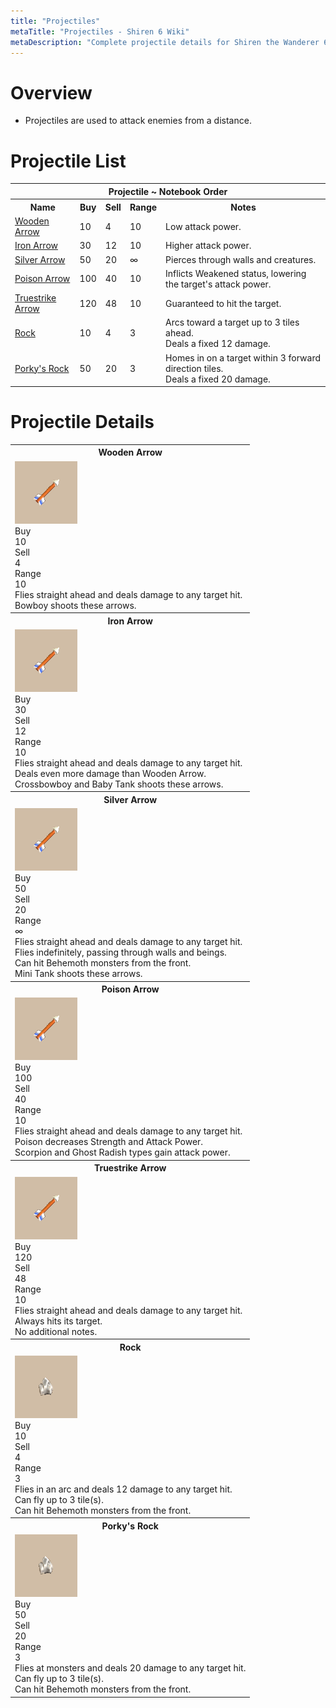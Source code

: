 ```yaml
---
title: "Projectiles"
metaTitle: "Projectiles - Shiren 6 Wiki"
metaDescription: "Complete projectile details for Shiren the Wanderer 6."
---
```


# Overview

- Projectiles are used to attack enemies from a distance.

# Projectile List

<table id="monsterList" class="pageLinksTable">
  <tr>
    <th colspan="5">Projectile ~ Notebook Order</th>
  </tr>
  <tr>
    <th>Name</th>
    <th>Buy</th>
    <th>Sell</th>
    <th>Range</th>
    <th>Notes</th>
  </tr>
  <tr>
    <td class="priceTableName"><a href="#wooden-arrow">Wooden Arrow</a></td>
    <td>10</td>
    <td>4</td>
    <td>10</td>
    <td class="leftText">Low attack power.</td>
  </tr>
  <tr>
    <td class="priceTableName"><a href="#iron-arrow">Iron Arrow</a></td>
    <td>30</td>
    <td>12</td>
    <td>10</td>
    <td class="leftText">Higher attack power.</td>
  </tr>
  <tr>
    <td class="priceTableName"><a href="#silver-arrow">Silver Arrow</a></td>
    <td>50</td>
    <td>20</td>
    <td>∞</td>
    <td class="leftText">Pierces through walls and creatures.</td>
  </tr>
  <tr>
    <td class="priceTableName"><a href="#poison-arrow">Poison Arrow</a></td>
    <td>100</td>
    <td>40</td>
    <td>10</td>
    <td class="leftText">Inflicts Weakened status, lowering the target's attack power.</td>
  </tr>
  <tr>
    <td class="priceTableName"><a href="#truestrike-arrow">Truestrike Arrow</a></td>
    <td>120</td>
    <td>48</td>
    <td>10</td>
    <td class="leftText">Guaranteed to hit the target.</td>
  </tr>
  <tr>
    <td class="priceTableName"><a href="#rock">Rock</a></td>
    <td>10</td>
    <td>4</td>
    <td>3</td>
    <td class="leftText">Arcs toward a target up to 3 tiles ahead.<br/>Deals a fixed 12 damage.</td>
  </tr>
  <tr>
    <td class="priceTableName"><a href="#porky's-rock">Porky's Rock</a></td>
    <td>50</td>
    <td>20</td>
    <td>3</td>
    <td class="leftText">Homes in on a target within 3 forward direction tiles.<br/>Deals a fixed 20 damage.</td>
  </tr>
</table>

# Projectile Details

<table class="monsterPageTable">
  <tbody>
    <tr>
      <th>
        <div class="monsterPageFlex">
          <div id="wooden-arrow">Wooden Arrow</div>
        </div>
      </th>
    </tr>
    <tr>
      <td>
        <div class="monsterPageFlex monster_table">
          <div>
            <img src="../images/other/arrow.png"/>
          </div>
          <div>
            <div class="monsterPageFlex monster_stats">
              <div>Buy</div>
              <div>10</div>
              <div>Sell</div>
              <div>4</div>
              <div>Range</div>
              <div>10</div>
            </div>
            <div class="monster_text">Flies straight ahead and deals damage to any target hit.</div>
            <div class="monster_notes">Bowboy shoots these arrows.</div>
          </div>
        </div>
      </td>
    </tr>
    <tr>
      <th>
        <div class="monsterPageFlex">
          <div id="iron-arrow">Iron Arrow</div>
        </div>
      </th>
    </tr>
    <tr>
      <td>
        <div class="monsterPageFlex monster_table">
          <div>
            <img src="../images/other/arrow.png"/>
          </div>
          <div>
            <div class="monsterPageFlex monster_stats">
              <div>Buy</div>
              <div>30</div>
              <div>Sell</div>
              <div>12</div>
              <div>Range</div>
              <div>10</div>
            </div>
            <div class="monster_text">Flies straight ahead and deals damage to any target hit.<br/>Deals even more damage than Wooden Arrow.</div>
            <div class="monster_notes">Crossbowboy and Baby Tank shoots these arrows.</div>
          </div>
        </div>
      </td>
    </tr>
    <tr>
      <th>
        <div class="monsterPageFlex">
          <div id="silver-arrow">Silver Arrow</div>
        </div>
      </th>
    </tr>
    <tr>
      <td>
        <div class="monsterPageFlex monster_table">
          <div>
            <img src="../images/other/arrow.png"/>
          </div>
          <div>
            <div class="monsterPageFlex monster_stats">
              <div>Buy</div>
              <div>50</div>
              <div>Sell</div>
              <div>20</div>
              <div>Range</div>
              <div>∞</div>
            </div>
            <div class="monster_text">Flies straight ahead and deals damage to any target hit.<br/>Flies indefinitely, passing through walls and beings.</div>
            <div class="monster_notes">Can hit Behemoth monsters from the front.<br/>Mini Tank shoots these arrows.</div>
          </div>
        </div>
      </td>
    </tr>
    <tr>
      <th>
        <div class="monsterPageFlex">
          <div id="poison-arrow">Poison Arrow</div>
        </div>
      </th>
    </tr>
    <tr>
      <td>
        <div class="monsterPageFlex monster_table">
          <div>
            <img src="../images/other/arrow.png"/>
          </div>
          <div>
            <div class="monsterPageFlex monster_stats">
              <div>Buy</div>
              <div>100</div>
              <div>Sell</div>
              <div>40</div>
              <div>Range</div>
              <div>10</div>
            </div>
            <div class="monster_text">Flies straight ahead and deals damage to any target hit.<br/>Poison decreases Strength and Attack Power.</div>
            <div class="monster_notes">Scorpion and Ghost Radish types gain attack power.</div>
          </div>
        </div>
      </td>
    </tr>
    <tr>
      <th>
        <div class="monsterPageFlex">
          <div id="truestrike-arrow">Truestrike Arrow</div>
        </div>
      </th>
    </tr>
    <tr>
      <td>
        <div class="monsterPageFlex monster_table">
          <div>
            <img src="../images/other/arrow.png"/>
          </div>
          <div>
            <div class="monsterPageFlex monster_stats">
              <div>Buy</div>
              <div>120</div>
              <div>Sell</div>
              <div>48</div>
              <div>Range</div>
              <div>10</div>
            </div>
            <div class="monster_text">Flies straight ahead and deals damage to any target hit.<br/>Always hits its target.</div>
            <div class="monster_notes">No additional notes.</div>
          </div>
        </div>
      </td>
    </tr>
    <tr>
      <th>
        <div class="monsterPageFlex">
          <div id="rock">Rock</div>
        </div>
      </th>
    </tr>
    <tr>
      <td>
        <div class="monsterPageFlex monster_table">
          <div>
            <img src="../images/other/rock.png"/>
          </div>
          <div>
            <div class="monsterPageFlex monster_stats">
              <div>Buy</div>
              <div>10</div>
              <div>Sell</div>
              <div>4</div>
              <div>Range</div>
              <div>3</div>
            </div>
            <div class="monster_text">Flies in an arc and deals 12 damage to any target hit.<br/>Can fly up to 3 tile(s).</div>
            <div class="monster_notes">Can hit Behemoth monsters from the front.</div>
          </div>
        </div>
      </td>
    </tr>
    <tr>
      <th>
        <div class="monsterPageFlex">
          <div id="porky's-rock">Porky's Rock</div>
        </div>
      </th>
    </tr>
    <tr>
      <td>
        <div class="monsterPageFlex monster_table">
          <div>
            <img src="../images/other/rock.png"/>
          </div>
          <div>
            <div class="monsterPageFlex monster_stats">
              <div>Buy</div>
              <div>50</div>
              <div>Sell</div>
              <div>20</div>
              <div>Range</div>
              <div>3</div>
            </div>
            <div class="monster_text">Flies at monsters and deals 20 damage to any target hit.<br/>Can fly up to 3 tile(s).</div>
            <div class="monster_notes">Can hit Behemoth monsters from the front.</div>
          </div>
        </div>
      </td>
    </tr>
  </tbody>
</table>
